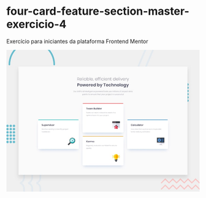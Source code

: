 # four-card-feature-section-master-exercicio-4

Exercício para iniciantes da plataforma Frontend Mentor

![Design preview for the Four card feature section coding challenge](./design/desktop-preview.jpg)
